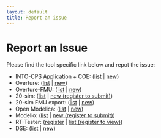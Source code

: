```yaml
---
layout: default
title: Report an issue
---
```


# Report an Issue

Please find the tool specific link below and repot the issue:

* INTO-CPS Application + COE: ([list](https://github.com/into-cps/INTO-CPS_Application/issues) | [new](https://github.com/into-cps/INTO-CPS_Application/issues/new))
* Overture: ([list](https://github.com/overturetool/overture/issues) | [new](https://github.com/overturetool/overture/issues/new))
 * Overture-FMU: ([list](https://github.com/overturetool/overture-fmu/issues) | [new](https://github.com/overturetool/overture-fmu/issues/new))
* 20-sim: ([list](http://www.20sim.com/forum/viewforum.php?f=7) | [new (register to submit)](http://www.20sim.com/forum/viewforum.php?f=7))
 * 20-sim FMU export: ([list](https://github.com/controllab/fmi-export-20sim/issues) | [new](https://github.com/controllab/fmi-export-20sim/issues/new))
* Open Modelica: ([list](https://trac.openmodelica.org/OpenModelica/report) | [new](https://trac.openmodelica.org/OpenModelica/newticket))
* Modelio: ([list](http://forge.modelio.org/projects/intocps/issues) | [new (register to submit)](http://forge.modelio.org/projects/intocps/issues))
* RT-Tester: ([register](https://software.verified.de/mantis/signup_page.php) | [list (register to view)](https://software.verified.de/mantis?project_id=76))
* DSE: ([list](https://github.com/CarlGamble/INTO-CPS-DSE/issues) | [new](https://github.com/CarlGamble/INTO-CPS-DSE/issues/new))
